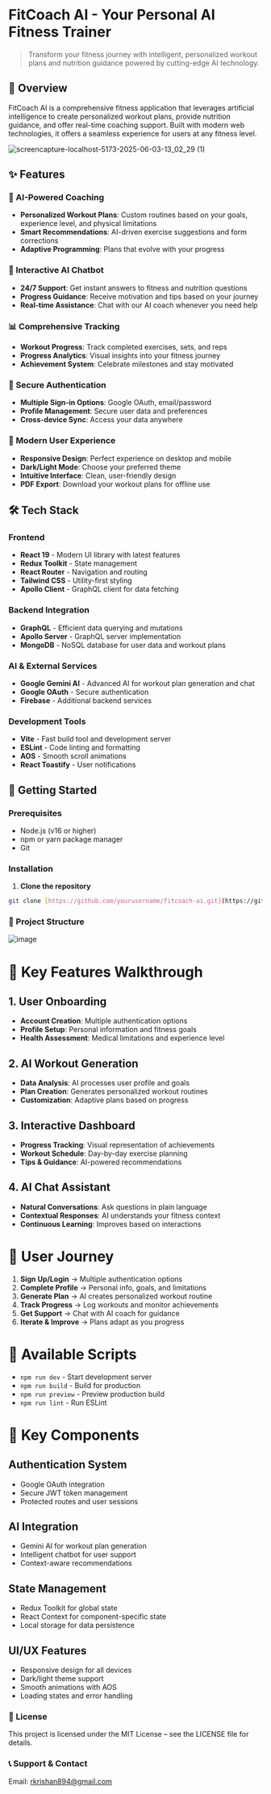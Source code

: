 # FitCoach AI - Your Personal AI Fitness Trainer

> Transform your fitness journey with intelligent, personalized workout plans and nutrition guidance powered by cutting-edge AI technology.

## 🚀 Overview

FitCoach AI is a comprehensive fitness application that leverages artificial intelligence to create personalized workout plans, provide nutrition guidance, and offer real-time coaching support. Built with modern web technologies, it offers a seamless experience for users at any fitness level.

![screencapture-localhost-5173-2025-06-03-13_02_29 (1)](https://github.com/user-attachments/assets/ad3d436e-f200-4fd9-81ec-35fcdf824154)



## ✨ Features

### 🤖 AI-Powered Coaching
- **Personalized Workout Plans**: Custom routines based on your goals, experience level, and physical limitations
- **Smart Recommendations**: AI-driven exercise suggestions and form corrections
- **Adaptive Programming**: Plans that evolve with your progress

### 💬 Interactive AI Chatbot
- **24/7 Support**: Get instant answers to fitness and nutrition questions
- **Progress Guidance**: Receive motivation and tips based on your journey
- **Real-time Assistance**: Chat with our AI coach whenever you need help

### 📊 Comprehensive Tracking
- **Workout Progress**: Track completed exercises, sets, and reps
- **Progress Analytics**: Visual insights into your fitness journey
- **Achievement System**: Celebrate milestones and stay motivated

### 🔐 Secure Authentication
- **Multiple Sign-in Options**: Google OAuth, email/password
- **Profile Management**: Secure user data and preferences
- **Cross-device Sync**: Access your data anywhere

### 📱 Modern User Experience
- **Responsive Design**: Perfect experience on desktop and mobile
- **Dark/Light Mode**: Choose your preferred theme
- **Intuitive Interface**: Clean, user-friendly design
- **PDF Export**: Download your workout plans for offline use

## 🛠 Tech Stack

### Frontend
- **React 19** - Modern UI library with latest features
- **Redux Toolkit** - State management
- **React Router** - Navigation and routing
- **Tailwind CSS** - Utility-first styling
- **Apollo Client** - GraphQL client for data fetching

### Backend Integration
- **GraphQL** - Efficient data querying and mutations
- **Apollo Server** - GraphQL server implementation
- **MongoDB** - NoSQL database for user data and workout plans

### AI & External Services
- **Google Gemini AI** - Advanced AI for workout plan generation and chat
- **Google OAuth** - Secure authentication
- **Firebase** - Additional backend services

### Development Tools
- **Vite** - Fast build tool and development server
- **ESLint** - Code linting and formatting
- **AOS** - Smooth scroll animations
- **React Toastify** - User notifications

## 🚀 Getting Started

### Prerequisites
- Node.js (v16 or higher)
- npm or yarn package manager
- Git

### Installation

1. **Clone the repository**
```bash
git clone [https://github.com/yourusername/fitcoach-ai.git](https://github.com/rKrishan99/fitcoarch-ai-frontend.git)
```

### 📁 Project Structure

![image](https://github.com/user-attachments/assets/b764f3ef-3d46-4215-ab35-b582b78ed617)


# 🔄 Key Features Walkthrough

## 1. User Onboarding
- **Account Creation**: Multiple authentication options  
- **Profile Setup**: Personal information and fitness goals  
- **Health Assessment**: Medical limitations and experience level  

## 2. AI Workout Generation
- **Data Analysis**: AI processes user profile and goals  
- **Plan Creation**: Generates personalized workout routines  
- **Customization**: Adaptive plans based on progress  

## 3. Interactive Dashboard
- **Progress Tracking**: Visual representation of achievements  
- **Workout Schedule**: Day-by-day exercise planning  
- **Tips & Guidance**: AI-powered recommendations  

## 4. AI Chat Assistant
- **Natural Conversations**: Ask questions in plain language  
- **Contextual Responses**: AI understands your fitness context  
- **Continuous Learning**: Improves based on interactions  

# 🎯 User Journey

1. **Sign Up/Login** → Multiple authentication options  
2. **Complete Profile** → Personal info, goals, and limitations  
3. **Generate Plan** → AI creates personalized workout routine  
4. **Track Progress** → Log workouts and monitor achievements  
5. **Get Support** → Chat with AI coach for guidance  
6. **Iterate & Improve** → Plans adapt as you progress  

# 🔧 Available Scripts

- `npm run dev` - Start development server  
- `npm run build` - Build for production  
- `npm run preview` - Preview production build  
- `npm run lint` - Run ESLint  

# 🌟 Key Components

## Authentication System
- Google OAuth integration  
- Secure JWT token management  
- Protected routes and user sessions  

## AI Integration
- Gemini AI for workout plan generation  
- Intelligent chatbot for user support  
- Context-aware recommendations  

## State Management
- Redux Toolkit for global state  
- React Context for component-specific state  
- Local storage for data persistence  

## UI/UX Features
- Responsive design for all devices  
- Dark/light theme support  
- Smooth animations with AOS  
- Loading states and error handling  


### 📝 License
This project is licensed under the MIT License – see the LICENSE file for details.

### 📞 Support & Contact
Email: rkrishan894@gmail.com


